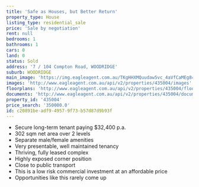 ```yaml
---
title: 'Safe as Houses, but Better Return'
property_type: House
listing_type: residential_sale
price: 'Sale by negotiation'
rent: null
bedrooms: 1
bathrooms: 1
cars: 0
land: 0
status: Sold
address: '7 / 104 Compton Road, WOODRIDGE'
suburb: WOODRIDGE
main_image: 'https://img.eagleagent.com.au/TKgHHXMQuudaw5vc_4aVfCaMEg8=/1280x854/smart/https://s3-us-west-2.amazonaws.com/eagleagent-orig/images/6819701/106187053-image-M.jpg'
images: 'http://www.eagleagent.com.au/api/v2/properties/435004/images'
floorplans: 'http://www.eagleagent.com.au/api/v2/properties/435004/floorplans'
documents: 'http://www.eagleagent.com.au/api/v2/properties/435004/documents'
property_id: '435004'
price_search: '350000.0'
id: c20891be-adf9-4957-9f73-b57d87d9b93f
---
```

*  Secure long-term tenant paying $32,400 p.a.
*  302 sqm net area over 2 levels
*  Separate male/female amenities
*  Very presentable, well maintained tenancy
*  Thriving, fully leased complex
*  Highly exposed corner position
*  Close to public transport
*  This is a low risk commercial investment at an affordable price
*  Opportunities like this rarely come up
